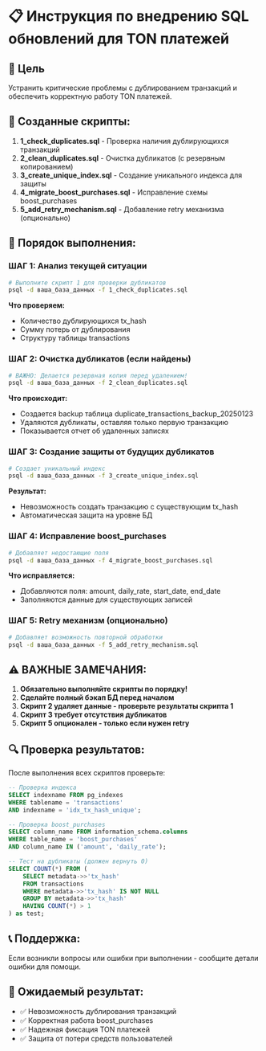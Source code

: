 # 📋 Инструкция по внедрению SQL обновлений для TON платежей

## 🎯 Цель
Устранить критические проблемы с дублированием транзакций и обеспечить корректную работу TON платежей.

## 📁 Созданные скрипты:

1. **1_check_duplicates.sql** - Проверка наличия дублирующихся транзакций
2. **2_clean_duplicates.sql** - Очистка дубликатов (с резервным копированием)
3. **3_create_unique_index.sql** - Создание уникального индекса для защиты
4. **4_migrate_boost_purchases.sql** - Исправление схемы boost_purchases
5. **5_add_retry_mechanism.sql** - Добавление retry механизма (опционально)

## 🚀 Порядок выполнения:

### ШАГ 1: Анализ текущей ситуации
```bash
# Выполните скрипт 1 для проверки дубликатов
psql -d ваша_база_данных -f 1_check_duplicates.sql
```

**Что проверяем:**
- Количество дублирующихся tx_hash
- Сумму потерь от дублирования
- Структуру таблицы transactions

### ШАГ 2: Очистка дубликатов (если найдены)
```bash
# ВАЖНО: Делается резервная копия перед удалением!
psql -d ваша_база_данных -f 2_clean_duplicates.sql
```

**Что происходит:**
- Создается backup таблица duplicate_transactions_backup_20250123
- Удаляются дубликаты, оставляя только первую транзакцию
- Показывается отчет об удаленных записях

### ШАГ 3: Создание защиты от будущих дубликатов
```bash
# Создает уникальный индекс
psql -d ваша_база_данных -f 3_create_unique_index.sql
```

**Результат:**
- Невозможность создать транзакцию с существующим tx_hash
- Автоматическая защита на уровне БД

### ШАГ 4: Исправление boost_purchases
```bash
# Добавляет недостающие поля
psql -d ваша_база_данных -f 4_migrate_boost_purchases.sql
```

**Что исправляется:**
- Добавляются поля: amount, daily_rate, start_date, end_date
- Заполняются данные для существующих записей

### ШАГ 5: Retry механизм (опционально)
```bash
# Добавляет возможность повторной обработки
psql -d ваша_база_данных -f 5_add_retry_mechanism.sql
```

## ⚠️ ВАЖНЫЕ ЗАМЕЧАНИЯ:

1. **Обязательно выполняйте скрипты по порядку!**
2. **Сделайте полный бэкап БД перед началом**
3. **Скрипт 2 удаляет данные - проверьте результаты скрипта 1**
4. **Скрипт 3 требует отсутствия дубликатов**
5. **Скрипт 5 опционален - только если нужен retry**

## 🔍 Проверка результатов:

После выполнения всех скриптов проверьте:

```sql
-- Проверка индекса
SELECT indexname FROM pg_indexes 
WHERE tablename = 'transactions' 
AND indexname = 'idx_tx_hash_unique';

-- Проверка boost_purchases
SELECT column_name FROM information_schema.columns 
WHERE table_name = 'boost_purchases' 
AND column_name IN ('amount', 'daily_rate');

-- Тест на дубликаты (должен вернуть 0)
SELECT COUNT(*) FROM (
    SELECT metadata->>'tx_hash'
    FROM transactions
    WHERE metadata->>'tx_hash' IS NOT NULL
    GROUP BY metadata->>'tx_hash'
    HAVING COUNT(*) > 1
) as test;
```

## 📞 Поддержка:

Если возникли вопросы или ошибки при выполнении - сообщите детали ошибки для помощи.

## 🎯 Ожидаемый результат:

- ✅ Невозможность дублирования транзакций
- ✅ Корректная работа boost_purchases
- ✅ Надежная фиксация TON платежей
- ✅ Защита от потери средств пользователей